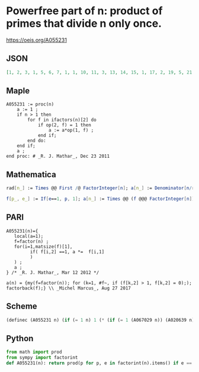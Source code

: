 # Powerfree part of n: product of primes that divide n only once\.
https://oeis.org/A055231
## JSON
```JSON
[1, 2, 3, 1, 5, 6, 7, 1, 1, 10, 11, 3, 13, 14, 15, 1, 17, 2, 19, 5, 21, 22, 23, 3, 1, 26, 1, 7, 29, 30, 31, 1, 33, 34, 35, 1, 37, 38, 39, 5, 41, 42, 43, 11, 5, 46, 47, 3, 1, 2, 51, 13, 53, 2, 55, 7, 57, 58, 59, 15, 61, 62, 7, 1, 65, 66, 67, 17, 69, 70, 71, 1, 73, 74, 3, 19, 77, 78, 79, 5]
```
## Maple
```Maple
A055231 := proc(n)
    a := 1 ;
    if n > 1 then
        for f in ifactors(n)[2] do
            if op(2, f) = 1 then
                a := a*op(1, f) ;
            end if;
        end do:
    end if;
    a ;
end proc: # _R. J. Mathar_, Dec 23 2011
```
## Mathematica
```Mathematica
rad[n_] := Times @@ First /@ FactorInteger[n]; a[n_] := Denominator[n/rad[n]^2]; Table[a[n], {n, 1, 80}] (* _Jean-François Alcover_, Jun 20 2013, after _Reinhard Zumkeller_ *)
```
```Mathematica
f[p_, e_] := If[e==1, p, 1]; a[n_] := Times @@ (f @@@ FactorInteger[n]); Array[a, 100] (* _Amiram Eldar_, Sep 07 2020 *)
```
## PARI
```PARI
A055231(n)={
   local(a=1);
   f=factor(n) ;
   for(i=1,matsize(f)[1],
         if( f[i,2] ==1, a *=  f[i,1]
         )
   ) ;
   a ;
} /* _R. J. Mathar_, Mar 12 2012 */
```
```PARI
a(n) = {my(f=factor(n)); for (k=1, #f~, if (f[k,2] > 1, f[k,2] = 0);); factorback(f);} \\ _Michel Marcus_, Aug 27 2017
```
## Scheme
```Scheme
(definec (A055231 n) (if (= 1 n) 1 (* (if (= 1 (A067029 n)) (A020639 n) 1) (A055231 (A028234 n))))) ;; _Antti Karttunen_, Nov 28 2017
```
## Python
```Python
from math import prod
from sympy import factorint
def A055231(n): return prod(p for p, e in factorint(n).items() if e == 1) # _Chai Wah Wu_, Nov 14 2022
```

